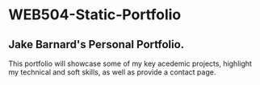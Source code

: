 # WEB504-Static-Portfolio
## Jake Barnard's Personal Portfolio.
This portfolio will showcase some of my key acedemic projects, highlight my technical and soft skills, as well as provide a contact page.
